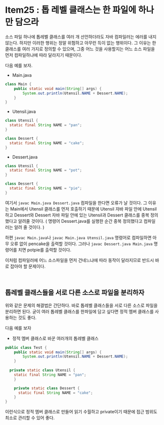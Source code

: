 # Item25 : 톱 레벨 클래스는 한 파일에 하나만 담으라

소스 파일 하나에 톱레벨 클래스를 여러 개 선언하더라도 자바 컴파일러는 에러를 내지 않는다. 하지만 이러한 행위는 정말 위험하고 아무런 득이 없는 행위이다. 그 이유는 한 클래스를 여러 가지로 정의할 수 있으며, 그중 어느 것을 사용할지는 어느 소스 파일을 먼저 컴파일하냐에 따라 달라지기 때문이다.

다음 예를 보자.

* Main.java

```java
class Main {
	public static void main(String[] args) {
		System.out.println(Utensil.NAME + Dessert.NAME);
	}
}
```

* Utensil.java

```java
class Utensil {
  static final String NAME = "pan";
}

class Dessert {
  static final String NAME = "cake";
}
```

* Dessert.java

```java
class Utensil {
  static final String NAME = "pot";
}

class Dessert {
  static final String NAME = "pie";
}
```

여기서 `javac Main.java Dessert.java` 컴파일을 한다면 오류가 날 것이다. 그 이유는 Main에서 Utensil 클래스를 먼저 호출하기 때문에 Utensil 자바 파일 안에 Utensil하고 Dessert와 Dessert 자바 파일 안에 있는 Utensil과 Dessert 클래스를 중복 정의했다고 알려줄 것이다. ( 명령어 Dessert.java를 실행한 순간 중복 정의했다고 컴파일러는 알려 줄 것이다. )

하편 `javac Main.java`나 `javac Main.java Utensil.java` 명령어로 컴파일하면 아무 오류 없이 pencake을 출력할 것이다. 그러나 `javac Dessert.java Main.java` 명령어를 치면 potpie를 출력할 것이다.

이처럼 컴파일러에 어느  소스파일을 먼저 건네느냐에 따라 동작이 달라지므로 반드시 바로 잡아야 할 문제이다.

<br>

## 톱레벨 클래스들을 서로 다른 소스로 파일을 분리하자

위와 같은 문제의 해결법은 간단하다. 바로 톱레벨 클래스들을 서로 다른 소스로 파일을 분리하면 된다. 굳이 여러 톱레벨 클래스를 한파일에  담고 싶다면 정적 멤버 클래스를 사용하는 것도 좋다.

다음 예를 보자

* 정적 멤버 클래스로 바꾼 여러개의 톱레벨 클래스

```java
public class Test {
	public static void main(String[] args) {
		System.out.println(Utensil.NAME + Dessert.NAME);
	}
  
  private static class Utensil {
    static final String NAME = "pan";
	}

	private static class Dessert {
	  static final String NAME = "cake";
	}
}
```

이런식으로 정적 멤버 클래스로 만들어 읽기 수월하고 private이기 때문에 접근 범위도 최소로 관리할 수 있어 좋다.

